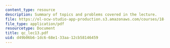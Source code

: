 ```yaml
---
content_type: resource
description: Summary of topics and problems covered in the lecture.
file: https://ol-ocw-studio-app-production.s3.amazonaws.com/courses/18-435j-quantum-computation-fall-2003/d49b06b61dc668e133aa12cb58146459_qc_lec13.pdf
file_type: application/pdf
resourcetype: Document
title: qc_lec13.pdf
uid: d49b06b6-1dc6-68e1-33aa-12cb58146459
---
```

